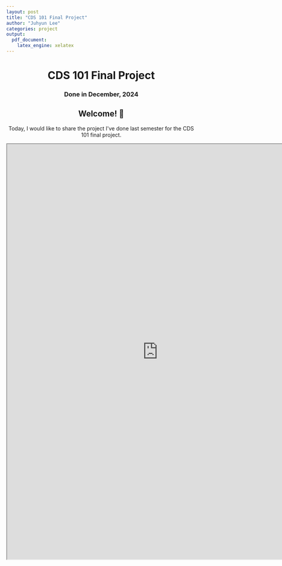 ```yaml
---
layout: post
title: "CDS 101 Final Project"
author: "Juhyun Lee"
categories: project
output: 
  pdf_document:
    latex_engine: xelatex
---
```


<center>

# CDS 101 Final Project

### Done in December, 2024


## Welcome! 🎉

Today, I would like to share the project I've done last semester for the CDS 101 final project.

</center>

<center>
<iframe src="https://drive.google.com/viewerng/viewer?embedded=true&url=https://drive.google.com/file/d/1AthHgv6bYjYG7YSuSK4avcf89B7IIBOE/view" 
          width="800px" 
          height="1100px">
  </iframe>

</center>
